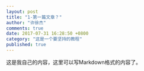 ```yaml
---
layout: post
title: "1-第一篇文章？"
author: "许徐杰"
comments: true
date: 2017-07-31 16:28:50 +0800
category: "这是一个要坚持的教程"
published: true
---
```



这是我自己的内容，这里可以写Markdown格式的内容了。